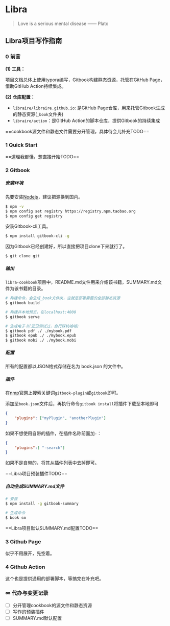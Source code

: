 # Libra

> Love is a serious mental disease —— Plato

## Libra项目写作指南

### 0 前言

**(1) 工具：**

项目文档总体上使用typora编写，Gitbook构建静态资源，托管在GitHub Page，借助GitHub Action持续集成。

**(2) 仓库配置：**

- `libraire/libraire.github.io`: 是GitHub Page仓库，用来托管Gitbook生成的静态资源(`_book`文件夹)
- `libraire/action`：是GitHub Action的脚本仓库，提供Gitbook的持续集成

==cookbook源文件和静态文件需要分开管理，具体待会儿补充TODO==

### 1 Quick Start

==道理我都懂，想直接开始TODO==

### 2 Gitbook

##### 安装环境

先要安装[Nodejs](https://nodejs.org/zh-cn/)，建议把源换到国内。

```bash
$ npm -v
$ npm config set registry https://registry.npm.taobao.org
$ npm config get registry
```

安装Gitbook-cli工具。

```bash
$ npm install gitbook-cli -g
```

因为Gitbook已经创建好，所以直接把项目clone下来就行了。

```bash
$ git clone git
```

##### 输出

`libra-cookbook`项目中，README.md文件用来介绍该书籍，SUMMARY.md文件为该书籍的目录。

```bash
# 构建命令，会生成_book文件夹，这就是部署需要的全部静态资源
$ gitbook build
```

```bash
# 构建并本地预览，在localhost:4000
$ gitbook serve
```

```bash
# 生成电子书(还没测试过，自行踩坑哈哈)
$ gitbook pdf ./ ./mybook.pdf
$ gitbook epub ./ ./mybook.epub
$ gitbook mobi ./ ./mybook.mobi
```

##### 配置

所有的配置都以JSON格式存储在名为 book.json 的文件中。

##### 插件

在[nmp官网](https://www.npmjs.com/ )上搜索关键词`gitbook-plugin`或`gitbook`即可。

添加至`book.json`文件后，再执行命令`gitbook install`将插件下载至本地即可

```json
{
	"plugins": ["myPlugin", "anotherPlugin"]
}
```

如果不想使用自带的插件，在插件名称前面加`-`：

```json
{
	"plugins":[ "-search"]
}
```

如果不是自带的，将其从插件列表中去掉即可。

==Libra项目预装插件TODO==

##### 自动生成SUMMARY.md文件

```bash
# 安装
$ npm install -g gitbook-summary
```

```bash
# 生成命令
$ book sm
```

==Libra项目默认SUMMARY.md配置TODO==

### 3 Github Page

似乎不用展开，先空着。

### 4 Github Action

这个也是提供通用的部署脚本，等搞完在补充吧。

### ∞ 代办与变更记录

- [ ] 分开管理cookbook的源文件和静态资源
- [ ] 写作的预装插件
- [ ] SUMMARY.md默认配置